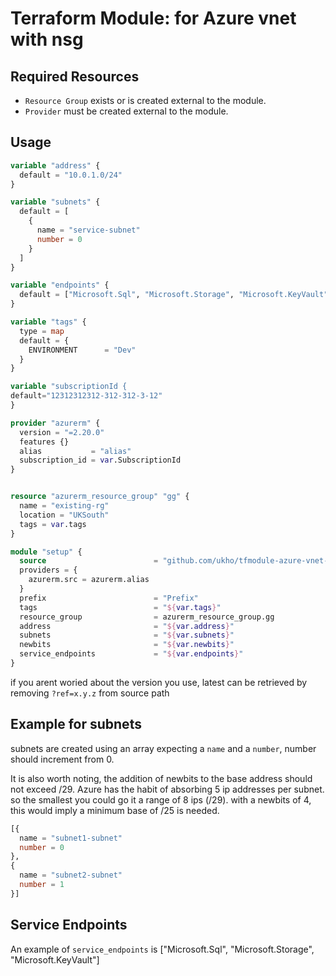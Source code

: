 # Terraform Module: for Azure vnet with nsg

## Required Resources

- `Resource Group` exists or is created external to the module.
- `Provider` must be created external to the module.

## Usage

```terraform
variable "address" {
  default = "10.0.1.0/24"
}

variable "subnets" {
  default = [
    {
      name = "service-subnet"
      number = 0
    }
  ]
}

variable "endpoints" {
  default = ["Microsoft.Sql", "Microsoft.Storage", "Microsoft.KeyVault"]
}

variable "tags" {
  type = map
  default = {
    ENVIRONMENT      = "Dev"
  }
}

variable "subscriptionId {
default="12312312312-312-312-3-12"
}

provider "azurerm" {
  version = "=2.20.0"
  features {}
  alias           = "alias"
  subscription_id = var.SubscriptionId
}


resource "azurerm_resource_group" "gg" {
  name = "existing-rg"
  location = "UKSouth"
  tags = var.tags
}

module "setup" {
  source                        = "github.com/ukho/tfmodule-azure-vnet-with-nsg?ref=0.4.1"
  providers = {
    azurerm.src = azurerm.alias
  }
  prefix                        = "Prefix"
  tags                          = "${var.tags}"
  resource_group                = azurerm_resource_group.gg
  address                       = "${var.address}"
  subnets                       = "${var.subnets}"
  newbits                       = "${var.newbits}"
  service_endpoints             = "${var.endpoints}"
}
```

if you arent woried about the version you use, latest can be retrieved by removing `?ref=x.y.z` from source path

## Example for subnets

subnets are created using an array expecting a `name` and a `number`, number should increment from 0.

It is also worth noting, the addition of newbits to the base address should not exceed /29. Azure has the habit of absorbing 5 ip addresses per subnet. so the smallest you could go it a range of 8 ips (/29). with a newbits of 4, this would imply a minimum base of /25 is needed.

```terraform
[{
  name = "subnet1-subnet"
  number = 0
},
{
  name = "subnet2-subnet"
  number = 1
}]
```

## Service Endpoints

An example of `service_endpoints` is ["Microsoft.Sql", "Microsoft.Storage", "Microsoft.KeyVault"]
